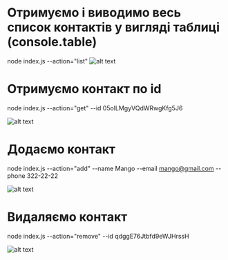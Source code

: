 # Отримуємо і виводимо весь список контактів у вигляді таблиці (console.table)
node index.js --action="list"
![alt text](https://monosnap.com/file/m6BT68scHPrxSnlLkQ1FNugiAiJ83V)

# Отримуємо контакт по id
node index.js --action="get" --id 05olLMgyVQdWRwgKfg5J6

![alt text](https://monosnap.com/file/NSmnknGQFjVNXIqmCA7Wi61dB5SHmS)

# Додаємо контакт
node index.js --action="add" --name Mango --email mango@gmail.com --phone 322-22-22

![alt text](https://monosnap.com/file/I6pyIV76HX3LyALH5UxDtnuoePJW0f)

# Видаляємо контакт
node index.js --action="remove" --id qdggE76Jtbfd9eWJHrssH

![alt text](https://monosnap.com/file/ddqKLt4S9hZyVe20TYqtjcGieJQRuu)
